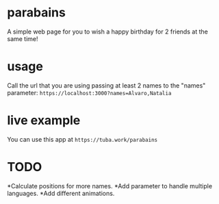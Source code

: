 # parabains
A simple web page for you to wish a happy birthday for 2 friends at the same time!

# usage
Call the url that you are using passing at least 2 names to the "names" parameter:
```https://localhost:3000?names=Alvaro,Natalia```

# live example
You can use this app at 
```https://tuba.work/parabains```

# TODO
  *Calculate positions for more names.
  *Add parameter to handle multiple languages.
  *Add different animations.

